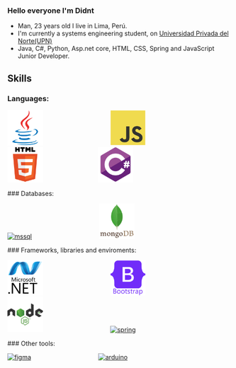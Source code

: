 ### Hello everyone I'm Didnt

* Man, 23 years old I live in  Lima, Perú.
* I'm currently a systems engineering student, on [Universidad Privada del Norte(UPN)](https://github.com/universidadprivadadelnorte)
* Java, C#, Python, Asp.net core, HTML, CSS, Spring and JavaScript Junior Developer.
## Skills
### Languages:
<p>
  <a href="https://www.java.com" target="_blank" rel="noreferrer" style="margin-right: 3vb;"><img src="https://raw.githubusercontent.com/devicons/devicon/master/icons/java/java-original.svg" alt="java" width="80" height="80"/></a>&emsp;&emsp;
  <a href="https://developer.mozilla.org/en-US/docs/Web/JavaScript" target="_blank" rel="noreferrer" style="margin-right: 3vb;"><img src="https://raw.githubusercontent.com/devicons/devicon/master/icons/javascript/javascript-original.svg" alt="javascript" width="80" height="80"/></a>&emsp;&emsp;
  <a href="https://www.w3.org/html/" target="_blank" rel="noreferrer" style="margin-right: 3vb;"><img src="https://raw.githubusercontent.com/devicons/devicon/master/icons/html5/html5-original-wordmark.svg" alt="html5" width="80" height="80"/></a>
  <a href="https://www.w3schools.com/cs/" target="_blank" rel="noreferrer" style="margin-right: 3vb;"><img src="https://raw.githubusercontent.com/devicons/devicon/master/icons/csharp/csharp-original.svg" alt="csharp" width="80" height="80"/></a>&emsp;&emsp;
</p>
### Databases:
<p>
  <a href="https://www.microsoft.com/en-us/sql-server" target="_blank" rel="noreferrer" style="margin-right: 3vb;"><img src="https://www.svgrepo.com/show/303229/microsoft-sql-server-logo.svg" alt="mssql" width="80" height="80"/></a>&emsp;&emsp;
  <a href="https://www.mongodb.com/" target="_blank" rel="noreferrer" style="margin-right: 3vb;"><img src="https://raw.githubusercontent.com/devicons/devicon/master/icons/mongodb/mongodb-original-wordmark.svg" alt="mongodb" width="80" height="80"/></a>&emsp;&emsp;
</p>
### Frameworks, libraries and enviroments:
<p>
  <a href="https://dotnet.microsoft.com/" target="_blank" rel="noreferrer" style="margin-right: 3vb;"><img src="https://raw.githubusercontent.com/devicons/devicon/master/icons/dot-net/dot-net-original-wordmark.svg" alt="dotnet" width="80" height="80"/></a>&emsp;&emsp;
  <a href="https://getbootstrap.com" target="_blank" rel="noreferrer" style="margin-right: 3vb;"><img src="https://raw.githubusercontent.com/devicons/devicon/master/icons/bootstrap/bootstrap-plain-wordmark.svg" alt="bootstrap" width="80" height="80"/></a>&emsp;&emsp;
  <a href="https://nodejs.org" target="_blank" rel="noreferrer" style="margin-right: 3vb;"><img src="https://raw.githubusercontent.com/devicons/devicon/master/icons/nodejs/nodejs-original-wordmark.svg" alt="nodejs" width="80" height="80"/></a>&emsp;&emsp;
  <a href="https://spring.io/" target="_blank" rel="noreferrer" style="margin-right: 3vb;"><img src="https://www.vectorlogo.zone/logos/springio/springio-icon.svg" alt="spring" width="80" height="80"/></a>
</p>
### Other tools:
<p>
    <a href="https://www.figma.com/" target="_blank" rel="noreferrer" style="margin-right: 3vb;"><img src="https://www.vectorlogo.zone/logos/figma/figma-icon.svg" alt="figma" width="80" height="80"/></a>&emsp;&emsp;
    <a href="https://www.arduino.cc/" target="_blank" rel="noreferrer" style="margin-right: 3vb;"><img src="https://cdn.worldvectorlogo.com/logos/arduino-1.svg" alt="arduino" width="80" height="80"/></a>&emsp;&emsp;
</p>
